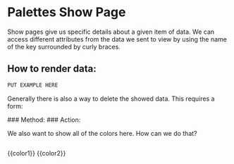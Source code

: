 # Palettes Show Page

Show pages give us specific details about a given item of data. We can access different attributes from the data we sent to view by using the name of the key surrounded by curly braces. 

## How to render data:
```html
PUT EXAMPLE HERE
```

Generally there is also a way to delete the showed data. This requires a form:
<form action="/tasks/{{id}}?_method=DELETE" method="post">
### Method: 
### Action:

We also want to show all of the colors here. How can we do that?
```html 
```
{{color1}}
{{color2}}
